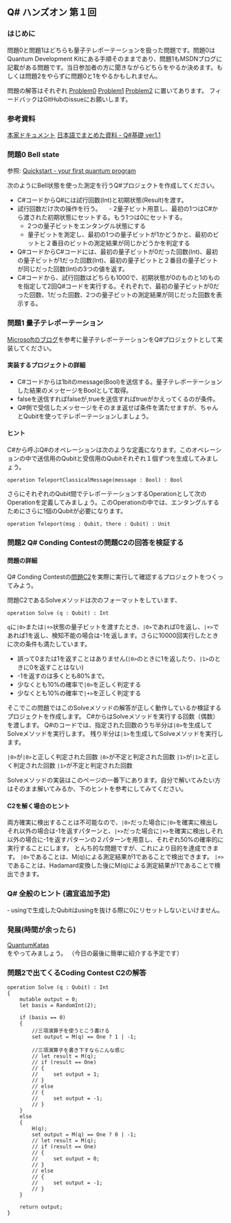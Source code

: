 ## Q# ハンズオン 第１回

### はじめに

問題0と問題1はどちらも量子テレポーテーションを扱った問題です。問題0はQuantum Development Kitにある手順そのままであり、問題1もMSDNブログに記載がある問題です。当日参加者の方に聞きながらどちらをやるか決めます。もしくは問題2をやらずに問題0と1をやるかもしれません。

問題の解答はそれぞれ [Problem0](./Problem0) [Problem1](./Problem1) [Problem2](./Problem2) に置いてあります。
フィードバックはGitHubのissueにお願いします。

### 参考資料

[本家ドキュメント](https://docs.microsoft.com/en-us/quantum/techniques/?view=qsharp-preview)
[日本語でまとめた資料 - Q#基礎 ver1.1](https://www.slideshare.net/tanakata/q-ver11)

### 問題0 Bell state

参照: [Quickstart - your first quantum program](https://docs.microsoft.com/ja-jp/quantum/quickstart?view=qsharp-preview&tabs=tabid-vscode)

次のようにBell状態を使った測定を行うQ#プロジェクトを作成してください。

- C#コードからQ#には試行回数(Int)と初期状態(Result)を渡す。
- 試行回数だけ次の操作を行う。
　- 2量子ビット用意し、最初の1つはC#から渡された初期状態にセットする。もう1つは0にセットする。
  - 2つの量子ビットをエンタングル状態にする
  - 量子ビットを測定し、最初の1つの量子ビットが1かどうかと、最初のビットと２番目のビットの測定結果が同じかどうかを判定する
- Q#コードからC#コードには、最初の量子ビットが0だった回数(Int)、最初の量子ビットが1だった回数(Int)、最初の量子ビットと２番目の量子ビットが同じだった回数(Int)の3つの値を返す。
- C#コードから、試行回数はどちらも1000で、初期状態が0のものと1のものを指定して2回Q#コードを実行する。それぞれで、最初の量子ビットが0だった回数、1だった回数、2つの量子ビットの測定結果が同じだった回数を表示する。


### 問題1 量子テレポーテーション

[Microsoftのブログ](https://blogs.msdn.microsoft.com/uk_faculty_connection/2018/02/27/quantum-teleportation-in-q)を参考に量子テレポーテーションをQ#プロジェクトとして実装してください。

#### 実装するプロジェクトの詳細

- C#コードからは1bitのmessage(Bool)を送信する。量子テレポーテーションした結果のメッセージをBoolとして取得。
- falseを送信すればfalseが,trueを送信すればtrueがかえってくるのが条件。
- Q#側で受信したメッセージをそのまま返せば条件を満たせますが、ちゃんとQubitを使ってテレポーテーションしましょう。

#### ヒント

C#から呼ぶQ#のオペレーションは次のような定義になります。このオペレーションの中で送信用のQubitと受信用のQubitそれぞれ１個ずつを生成してみましょう。

```
operation TeleportClassicalMessage(message : Bool) : Bool 
```

さらにそれぞれのQubit間でテレポーテーションするOperationとして次のOperationを定義してみましょう。このOperationの中では、エンタングルするためにさらに1個のQubitが必要になります。

```
operation Teleport(msg : Qubit, there : Qubit) : Unit
```

### 問題2 Q# Conding Contestの問題C2の回答を検証する

#### 問題の詳細

Q# Conding Contestの[問題C2](https://codeforces.com/contest/1002/problem/C2)を実際に実行して確認するプロジェクトをつくってみよう。

問題C2であるSolveメソッドは次のフォーマットをしています、

```
operation Solve (q : Qubit) : Int
```

`q`に`|0>`または`|+>`状態の量子ビットを渡すたとき、`|0>`であれば0を返し、`|+>`であれば1を返し、検知不能の場合は-1を返します。さらに10000回実行したときに次の条件も満たしています。

- 誤って0または1を返すことはありません(`|0>`のときに1を返したり、`|1>`のときに0を返すことはない)
- -1を返すのは多くとも80%まで。
- 少なくとも10%の確率で`|0>`を正しく判定する
- 少なくとも10%の確率で`|+>`を正しく判定する

そこでこの問題ではこのSolveメソッドの解答が正しく動作しているか検証するプロジェクトを作成します。
C#からはSolveメソッドを実行する回数（偶数）を渡します。
Q#のコードでは、指定された回数のうち半分は`|0>`を生成してSolveメソッドを実行します。
残り半分は`|1>`を生成してSolveメソッドを実行します。

`|0>`が`|0>`と正しく判定された回数
`|0>`が不定と判定された回数
`|1>`が`|1>`と正しく判定された回数
`|1>`が不定と判定された回数

Solveメソッドの実装はこのページの一番下にあります。自分で解いてみたい方はそのまま解いてみるか、下のヒントを参考にしてみてください。


#### C2を解く場合のヒント

両方確実に検出することは不可能なので、`|0>`だった場合に`|0>`を確実に検出しそれ以外の場合は-1を返すパターンと、`|+>`だった場合に`|+>`を確実に検出しそれ以外の場合に-1を返すパターンの２パターンを用意し、それぞれ50%の確率的に実行することにします。
とんち的な問題ですが、これにより目的を達成できます。
`|0>`であることは、M(q)による測定結果が1であることで検出できます。
`|+>`であることは、Hadamard変換した後にM(q)による測定結果が1であることで検出できます。

### Q# 全般のヒント (適宜追加予定)

‐ usingで生成したQubitはusingを抜ける際に0にリセットしないといけません。

### 発展(時間が余ったら)

[QuantumKatas](https://github.com/Microsoft/QuantumKatas)をやってみましょう。
（今日の最後に簡単に紹介する予定です）


### 問題2で出てくるCoding Contest C2の解答

```
operation Solve (q : Qubit) : Int 
{
    mutable output = 0;
    let basis = RandomInt(2);
    
    if (basis == 0) 
    {
        //三項演算子を使うとこう書ける
        set output = M(q) == One ? 1 | -1;

        //三項演算子を書き下すならこんな感じ
        // let result = M(q);
        // if (result == One) 
        // {
        //     set output = 1;
        // }
        // else 
        // {
        //     set output = -1;
        // }
    }
    else 
    {
        H(q);
        set output = M(q) == One ? 0 | -1;
        // let result = M(q);
        // if (result == One)
        // {
        //     set output = 0;
        // }
        // else 
        // {
        //     set output = -1;
        // }
    }
    
    return output;
}
```